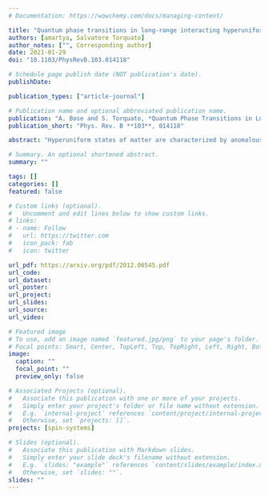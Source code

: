 ```yaml
---
# Documentation: https://wowchemy.com/docs/managing-content/

title: "Quantum phase transitions in long-range interacting hyperuniform spin chains in a transverse field"
authors: [amartya, Salvatore Torquato]
author_notes: ["", Corresponding author]
date: 2021-01-29
doi: "10.1103/PhysRevB.103.014118"

# Schedule page publish date (NOT publication's date).
publishDate: 

publication_types: ["article-journal"]

# Publication name and optional abbreviated publication name.
publication: "A. Bose and S. Torquato, *Quantum Phase Transitions in Long-Range Interacting Hyperuniform Spin Chains in a Transverse Field*, Phys. Rev. B **103**, 014118 (2021)."
publication_short: "Phys. Rev. B **103**, 014118"

abstract: "Hyperuniform states of matter are characterized by anomalous suppression of long-wavelength density fluctuations. While most of the interesting cases of disordered hyperuniformity are provided by complex many-body systems such as liquids or amorphous solids, classical spin chains with certain long-range interactions have been shown to demonstrate the same phenomenon. Such spin-chain systems are ideal models for exploring the effects of quantum mechanics on hyperuniformity. It is well-known that the transverse field Ising model shows a quantum phase transition (QPT) at zero temperature. Under the quantum effects of a transverse magnetic field, classical hyperuniform spin chains are expected to lose their hyperuniformity. High-precision simulations of these cases are complicated because of the presence of highly nontrivial long-range interactions. We perform an extensive analysis of these systems using density matrix renormalization group simulations to study the possibilities of phase transitions and the mechanism by which they lose hyperuniformity. Even for a spin chain of length 30, we see discontinuous changes in properties like the “τ order metric” of the ground state, the measure of hyperuniformity, and the second cumulant of the total magnetization along the x-direction, all suggestive of first-order QPTs. An interesting feature of the phase transitions in these disordered hyperuniform spin chains is that, depending on the parameter values, the presence of a transverse magnetic field may lead remarkably to an increase in the order of the ground state as measured by the “τ order metric,” even if hyperuniformity is lost. Therefore, it would be possible to design materials to target specific novel quantum behaviors in the presence of a transverse magnetic field. Our numerical investigations suggest that these spin chains can show no more than two QPTs. We further analyze the long-range interacting spin chains via the Jordan-Wigner mapping onto a system of spinless fermions, showing that under the pairwise-interaction approximation and a mean-field treatment, there can be at most two quantum phase transitions. Based on these numerical and theoretical explorations, we conjecture that for spin chains with long-range pair interactions that have convergent cosine transforms, there can be a maximum of two quantum phase transitions at zero temperature."

# Summary. An optional shortened abstract.
summary: ""

tags: []
categories: []
featured: false

# Custom links (optional).
#   Uncomment and edit lines below to show custom links.
# links:
# - name: Follow
#   url: https://twitter.com
#   icon_pack: fab
#   icon: twitter

url_pdf: https://arxiv.org/pdf/2012.06545.pdf
url_code:
url_dataset:
url_poster:
url_project:
url_slides:
url_source:
url_video:

# Featured image
# To use, add an image named `featured.jpg/png` to your page's folder. 
# Focal points: Smart, Center, TopLeft, Top, TopRight, Left, Right, BottomLeft, Bottom, BottomRight.
image:
  caption: ""
  focal_point: ""
  preview_only: false

# Associated Projects (optional).
#   Associate this publication with one or more of your projects.
#   Simply enter your project's folder or file name without extension.
#   E.g. `internal-project` references `content/project/internal-project/index.md`.
#   Otherwise, set `projects: []`.
projects: [spin-systems]

# Slides (optional).
#   Associate this publication with Markdown slides.
#   Simply enter your slide deck's filename without extension.
#   E.g. `slides: "example"` references `content/slides/example/index.md`.
#   Otherwise, set `slides: ""`.
slides: ""
---
```

